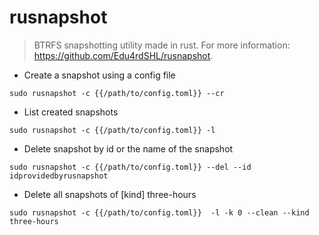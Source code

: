 # rusnapshot

> BTRFS snapshotting utility made in rust.
> For more information: <https://github.com/Edu4rdSHL/rusnapshot>.

- Create a snapshot using a config file 

`sudo rusnapshot -c {{/path/to/config.toml}} --cr`

- List created snapshots 

`sudo rusnapshot -c {{/path/to/config.toml}} -l`

- Delete snapshot by id or the name of the snapshot

`sudo rusnapshot -c {{/path/to/config.toml}} --del --id idprovidedbyrusnapshot`

- Delete all snapshots of [kind] three-hours

`sudo rusnapshot -c {{/path/to/config.toml}}  -l -k 0 --clean --kind three-hours`
